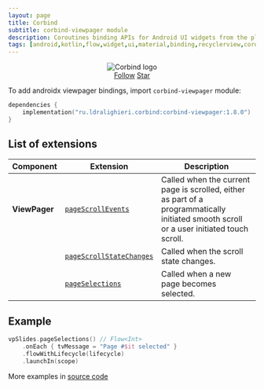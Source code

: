 ```yaml
---
layout: page
title: Corbind
subtitle: corbind-viewpager module
description: Coroutines binding APIs for Android UI widgets from the platform and support libraries. Androidx viewpager bindings.
tags: [android,kotlin,flow,widget,ui,material,binding,recyclerview,coroutines,kotlin-extensions,kotlin-library,android-library,fragment,viewpager,activity,drawerlayout,appcompat,kotlin-coroutines,swiperefreshlayout,android-ui-widgets]
---
```


<div style="text-align: center">
    <img src="https://ldralighieri.github.io/Corbind/img/corbind.svg" alt="Corbind logo"/>
</div>

<script async defer src="https://buttons.github.io/buttons.js"></script>
<div style="text-align: center">
  <a class="github-button" href="https://github.com/LDRAlighieri" data-size="large" aria-label="Follow @LDRAlighieri on GitHub">Follow</a>
  <a class="github-button" href="https://github.com/LDRAlighieri/Corbind" data-icon="octicon-star" data-size="large" aria-label="Star LDRAlighieri/Corbind on GitHub">Star</a>
</div>

To add androidx viewpager bindings, import `corbind-viewpager` module:

```kotlin
dependencies {
    implementation("ru.ldralighieri.corbind:corbind-viewpager:1.8.0")
}
```

## List of extensions

Component | Extension | Description
--|---|--
**ViewPager** | [`pageScrollEvents`][ViewPager_pageScrollEvents] | Called when the current page is scrolled, either as part of a programmatically initiated smooth scroll or a user initiated touch scroll.
              | [`pageScrollStateChanges`][ViewPager_pageScrollStateChanges] | Called when the scroll state changes.
              | [`pageSelections`][ViewPager_pageSelections] | Called when a new page becomes selected.


## Example

```kotlin
vpSlides.pageSelections() // Flow<Int>
    .onEach { tvMessage = "Page #$it selected" }
    .flowWithLifecycle(lifecycle)
    .launchIn(scope)
```

More examples in [source code][source]

[source]: https://github.com/LDRAlighieri/Corbind/tree/master/corbind-viewpager

[ViewPager_pageScrollEvents]: https://github.com/LDRAlighieri/Corbind/blob/master/corbind-viewpager/src/main/kotlin/ru/ldralighieri/corbind/viewpager/ViewPagerPageScrollEvents.kt
[ViewPager_pageScrollStateChanges]: https://github.com/LDRAlighieri/Corbind/blob/master/corbind-viewpager/src/main/kotlin/ru/ldralighieri/corbind/viewpager/ViewPagerPageScrollStateChanges.kt
[ViewPager_pageSelections]: https://github.com/LDRAlighieri/Corbind/blob/master/corbind-viewpager/src/main/kotlin/ru/ldralighieri/corbind/viewpager/ViewPagerPageSelections.kt
